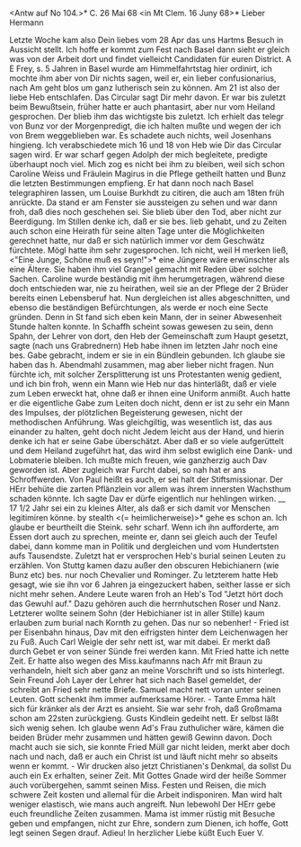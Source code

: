 <Antw auf No 104.>* C. 26 Mai 68
 <in Mt Clem. 16 Juny 68>*
Lieber Hermann

Letzte Woche kam also Dein liebes vom 28 Apr das uns Hartms Besuch in Aussicht stellt. Ich hoffe er kommt zum Fest nach Basel dann sieht er gleich was von der Arbeit dort und findet vielleicht Candidaten für euren District. A E Frey, s. 5 Jahren in Basel wurde am Himmelfahrtstag hier ordinirt, ich mochte ihm aber von Dir nichts sagen, weil er, ein lieber confusionarius, nach Am geht blos um ganz lutherisch sein zu können. 
Am 21 ist also der liebe Heb entschlafen. Das Circular sagt Dir mehr davon. Er war bis zuletzt beim Bewußtsein, früher hatte er auch phantasirt, aber nur vom Heiland gesprochen. Der blieb ihm das wichtigste bis zuletzt. Ich erhielt das telegr von Bunz vor der Morgenpredigt, die ich halten mußte und wegen der ich von Brem weggeblieben war. Es schadete auch nichts, weil Josenhans hingieng. Ich verabschiedete mich 16 und 18 von Heb wie Dir das Circular sagen wird. Er war scharf gegen Adolph der mich begleitete, predigte überhaupt noch viel. Mich zog es nicht bei ihm zu bleiben, weil sich schon Caroline Weiss und Fräulein Magirus in die Pflege getheilt hatten und Bunz die letzten Bestimmungen empfieng. Er hat dann noch nach Basel telegraphiren lassen, um Louise Burkhdt zu citiren, die auch am 18ten früh anrückte. Da stand er am Fenster sie aussteigen zu sehen und war dann froh, daß dies noch geschehen sei. Sie blieb über den Tod, aber nicht zur Beerdigung. Im Stillen denke ich, daß er sie bes. lieb gehabt, und zu Zeiten auch schon eine Heirath für seine alten Tage unter die Möglichkeiten gerechnet hatte, nur daß er sich natürlich immer vor dem Geschwätz fürchtete. Mögl hatte ihm sehr zugesprochen. Ich nicht, weil H merken ließ, <"Eine Junge, Schöne muß es seyn!">* eine Jüngere wäre erwünschter als eine Ältere. Sie haben ihm viel Grangel gemacht mit Reden über solche Sachen. Caroline wurde beständig mit ihm herumgetragen, während diese doch entschieden war, nie zu heirathen, weil sie an der Pflege der 2 Brüder bereits einen Lebensberuf hat. Nun dergleichen ist alles abgeschnitten, und ebenso die beständigen Befürchtungen, als werde er noch eine Secte gründen. Denn in St fand sich eben kein Mann, der in seiner Abwesenheit Stunde halten konnte. In Schaffh scheint sowas gewesen zu sein, denn Spahn, der Lehrer von dort, den Heb der Gemeinschaft zum Haupt gesetzt, sagte (nach uns Grabrednern) Heb habe ihnen im letzten Jahr noch eine bes. Gabe gebracht, indem er sie in ein Bündlein gebunden. Ich glaube sie haben das h. Abendmahl zusammen, mag aber lieber nicht fragen. Nun fürchte ich, mit solcher Zersplitterung ist uns Protestanten wenig gedient, und ich bin froh, wenn ein Mann wie Heb nur das hinterläßt, daß er viele zum Leben erweckt hat, ohne daß er ihnen eine Uniform anmißt. Auch hatte er die eigentliche Gabe zum Leiten doch nicht, denn er ist zu sehr ein Mann des Impulses, der plötzlichen Begeisterung gewesen, nicht der methodischen Anführung. Was gleichgiltig, was wesentlich ist, das aus einander zu halten, geht doch nicht Jedem leicht aus der Hand, und hierin denke ich hat er seine Gabe überschätzt. Aber daß er so viele aufgerüttelt und dem Heiland zugeführt hat, das wird ihm selbst ewiglich eine Dank- und Lobmaterie bleiben. Ich mußte mich freuen, wie ganzherzig auch Dav geworden ist. Aber zugleich war Furcht dabei, so nah hat er ans Schroffwerden. Von Paul heißt es auch, er sei halt der Stiftsmissionar. Der HErr behüte die zarten Pflänzlein vor allem was ihrem innersten Wachsthum schaden könnte. Ich sagte Dav er dürfe eigentlich nur hehlingen wirken. __ 17 1/2 Jahr sei ein zu kleines Alter, als daß er sich damit vor Menschen legitimiren könne. by stealth <(= heimlicherweise)>* gehe es schon an. Ich glaube er beurtheilt die Steink. sehr scharf. Wenn ich ihn aufforderte, am Essen dort auch zu sprechen, meinte er, dann sei gleich auch der Teufel dabei, dann komme man in Politik und dergleichen und vom Hundertsten aufs Tausendste. Zuletzt hat er versprochen Heb's burial seinen Leuten zu erzählen. Von Stuttg kamen dazu außer den obscuren Hebichianern (wie Bunz etc) bes. nur noch Chevalier und Rominger. Zu letzterem hatte Heb gesagt, wie sie ihn vor 6 Jahren ja eingezuckert haben, seither lasse er sich nicht mehr sehen. Andere Leute waren froh an Heb's Tod "Jetzt hört doch das Gewuhl auf." Dazu gehören auch die herrnhutschen Roser und Nanz. Letzterer wollte seinem Sohn (der Hebichianer ist in aller Stille) kaum erlauben zum burial nach Kornth zu gehen. Das nur so nebenher! - Fried ist per Eisenbahn hinaus, Dav mit den eifrigsten hinter dem Leichenwagen her zu Fuß. Auch Carl Weigle der sehr nett ist, war mit dabei. Er merkt daß durch Gebet er von seiner Sünde frei werden kann. Mit Fried hatte ich nette Zeit. Er hatte also wegen des Miss.kaufmanns nach Afr mit Braun zu verhandeln, hielt sich aber ganz an meine Vorschrift und so ists hinterlegt. Sein Freund Joh Layer der Lehrer hat sich nach Basel gemeldet, der schreibt an Fried sehr nette Briefe. Samuel macht nett voran unter seinen Leuten. Gott schenkt ihm immer aufmerksame Hörer. - Tante Emma hält sich für kränker als der Arzt es ansieht. Sie war sehr froh, daß Großmama schon am 22sten zurückgieng. Gusts Kindlein gedeiht nett. Er selbst läßt sich wenig sehen. Ich glaube wenn Ad's Frau zuthulicher wäre, kämen die beiden Brüder mehr zusammen und hätten gewiß Gewinn davon. Doch macht auch sie sich, sie konnte Fried Müll gar nicht leiden, merkt aber doch nach und nach, daß er auch ein Christ ist und läuft nicht mehr so abseits wenn er kommt. - Wir drucken also jetzt Christianen's Denkmal, da sollst Du auch ein Ex erhalten, seiner Zeit. Mit Gottes Gnade wird der heiße Sommer auch vorübergehen, sammt seinen Miss. Festen und Reisen, die mich schwere Zeit kosten und allemal für die Arbeit indisponiren. Man wird halt weniger elastisch, wie mans auch angreift. Nun lebewohl Der HErr gebe euch freundliche Zeiten zusammen. Mama ist immer rüstig mit Besuche geben und empfangen, nicht zur Ehre, sondern zum Dienen, ich hoffe, Gott legt seinen Segen drauf. Adieu! In herzlicher Liebe  küßt Euch Euer V.
